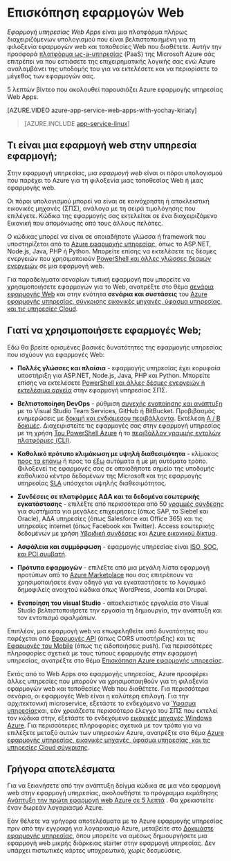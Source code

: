 <properties
    pageTitle="Επισκόπηση εφαρμογές Web | Microsoft Azure"
    description="Μάθετε πώς Azure εφαρμογής υπηρεσίας σάς βοηθά να αναπτύξετε και εφαρμογές web κεντρικού υπολογιστή"
    services="app-service\web"
    documentationCenter=""
    authors="cephalin"
    manager="erikre"
    editor=""/>

<tags
    ms.service="app-service-web"
    ms.workload="web"
    ms.tgt_pltfrm="na"
    ms.devlang="na"
    ms.topic="get-started-article"
    ms.date="10/28/2016"
    ms.author="cephalin"/>

# <a name="web-apps-overview"></a>Επισκόπηση εφαρμογών Web

*Εφαρμογή υπηρεσίας Web Apps* είναι μια πλατφόρμα πλήρως διαχειριζόμενων υπολογισμού που είναι βελτιστοποιημένη για τη φιλοξενία εφαρμογών web και τοποθεσίες Web που διαθέτετε. Αυτήν την προσφορά [πλατφόρμα ως-a-υπηρεσίας](https://en.wikipedia.org/wiki/Platform_as_a_service) (PaaS) της Microsoft Azure σάς επιτρέπει να που εστιάσετε της επιχειρηματικής λογικής σας ενώ Azure αναλαμβάνει της υποδομής του για να εκτελέσετε και να περιορίσετε το μέγεθος των εφαρμογών σας.

5 λεπτών βίντεο που ακολουθεί παρουσιάζει Azure εφαρμογής υπηρεσίας Web Apps.

[AZURE.VIDEO azure-app-service-web-apps-with-yochay-kiriaty]

>[AZURE.INCLUDE [app-service-linux](../../includes/app-service-linux.md)]

## <a name="what-is-a-web-app-in-app-service"></a>Τι είναι μια εφαρμογή web στην υπηρεσία εφαρμογή;

Στην εφαρμογή υπηρεσίας, μια *εφαρμογή web* είναι οι πόροι υπολογισμού που παρέχει το Azure για τη φιλοξενία μιας τοποθεσίας Web ή μιας εφαρμογής web.  

Οι πόροι υπολογισμού μπορεί να είναι σε κοινόχρηστη ή αποκλειστική εικονικές μηχανές (ΣΠΣ), ανάλογα με τη σειρά τιμολόγησης που επιλέγετε. Κώδικα της εφαρμογής σας εκτελείται σε ένα διαχειριζόμενο Εικονική που απομόνωσης από τους άλλους πελάτες.

Ο κώδικας μπορεί να είναι σε οποιαδήποτε γλώσσα ή framework που υποστηρίζεται από το [Azure εφαρμογής υπηρεσίας](../app-service/app-service-value-prop-what-is.md), όπως το ASP.NET, Node.js, Java, PHP ή Python. Μπορείτε επίσης να εκτελέσετε τις δέσμες ενεργειών που χρησιμοποιούν [PowerShell και άλλες γλώσσες δεσμών ενεργειών](web-sites-create-web-jobs.md#acceptablefiles) σε μια εφαρμογή web.

Για παραδείγματα σεναρίων τυπική εφαρμογή που μπορείτε να χρησιμοποιήσετε εφαρμογών για το Web, ανατρέξτε στο θέμα [σενάρια εφαρμογής Web](https://azure.microsoft.com/documentation/scenarios/web-app/) και στην ενότητα **σενάρια και συστάσεις** του [Azure εφαρμογής υπηρεσίας, σύγκρισης εικονικές μηχανές, ύφασμα υπηρεσίας, και τις υπηρεσίες Cloud](choose-web-site-cloud-service-vm.md#scenarios).

## <a name="why-use-web-apps"></a>Γιατί να χρησιμοποιήσετε εφαρμογές Web;

Εδώ θα βρείτε ορισμένες βασικές δυνατότητες της εφαρμογής υπηρεσίας που ισχύουν για εφαρμογές Web:

- **Πολλές γλώσσες και πλαίσια** - εφαρμογής υπηρεσίας έχει κορυφαία υποστήριξη για ASP.NET, Node.js, Java, PHP και Python. Μπορείτε επίσης να εκτελέσετε [PowerShell και άλλες δέσμες ενεργειών ή εκτελέσιμα αρχεία](../app-service-web/web-sites-create-web-jobs.md) στην εφαρμογή υπηρεσίας ΣΠΣ.

- **Βελτιστοποίηση DevOps** - ρύθμιση [συνεχής ενοποίησης και ανάπτυξη](../app-service-web/app-service-continuous-deployment.md) με το Visual Studio Team Services, GitHub ή BitBucket. Προβιβασμός ενημερώσεις με [δοκιμή και ενδιάμεσου περιβάλλοντα](../app-service-web/web-sites-staged-publishing.md). Εκτέλεση [A / B δοκιμές](../app-service-web/app-service-web-test-in-production-get-start.md). Διαχειριστείτε τις εφαρμογές σας στην εφαρμογή υπηρεσίας με τη χρήση [Του PowerShell Azure](../powershell-install-configure.md) ή το [περιβάλλον γραμμής εντολών πλατφόρμες (CLI)](../xplat-cli-install.md).

- **Καθολικό πρότυπο κλιμάκωση με υψηλή διαθεσιμότητα** - κλίμακας [προς τα επάνω](../app-service-web/web-sites-scale.md) ή προς τα [έξω](../monitoring-and-diagnostics/insights-how-to-scale.md) αυτόματα ή με μη αυτόματο τρόπο. Φιλοξενεί τις εφαρμογές σας σε οποιοδήποτε σημείο της υποδομής καθολικού κέντρο δεδομένων της Microsoft και της εφαρμογής υπηρεσίας [SLA](https://azure.microsoft.com/support/legal/sla/app-service/) υπόσχεται υψηλής διαθεσιμότητας.

- **Συνδέσεις σε πλατφόρμες ΑΔΑ και τα δεδομένα εσωτερικής εγκατάστασης** - επιλέξτε από περισσότερα από 50 [γραμμές σύνδεσης](../connectors/apis-list.md) για συστήματα για μεγάλες επιχειρήσεις (όπως SAP, το Siebel και Oracle), ΑΔΑ υπηρεσίες (όπως Salesforce και Office 365) και τις υπηρεσίες internet (όπως Facebook και Twitter). Access εσωτερικής δεδομένων με χρήση [Υβριδική συνδέσεις](../biztalk-services/integration-hybrid-connection-overview.md) και [Azure εικονικού δίκτυα](../app-service-web/web-sites-integrate-with-vnet.md).

- **Ασφάλεια και συμμόρφωση** - εφαρμογής υπηρεσίας είναι [ISO, SOC, και PCI συμβατή](https://www.microsoft.com/TrustCenter/).

- **Πρότυπα εφαρμογών** - επιλέξτε από μια μεγάλη λίστα εφαρμογή προτύπων από το [Azure Marketplace](https://azure.microsoft.com/marketplace/) που σας επιτρέπουν να χρησιμοποιήσετε έναν οδηγό για να εγκαταστήσετε το λογισμικό δημοφιλείς ανοιχτού κώδικα όπως WordPress, Joomla και Drupal.

- **Ενοποίηση του visual Studio** - αποκλειστικός εργαλεία στο Visual Studio βελτιστοποιήσετε την εργασία τη δημιουργία, την ανάπτυξη και τον εντοπισμό σφαλμάτων.

Επιπλέον, μια εφαρμογή web να επωφεληθείτε από δυνατότητες που παρέχεται από [Εφαρμογές API](../app-service-api/app-service-api-apps-why-best-platform.md) (όπως CORS υποστήριξης) και τις [Εφαρμογές του Mobile](../app-service-mobile/app-service-mobile-value-prop.md) (όπως τις ειδοποιήσεις push). Για περισσότερες πληροφορίες σχετικά με τους τύπους εφαρμογής στην εφαρμογή υπηρεσίας, ανατρέξτε στο θέμα [Επισκόπηση Azure εφαρμογής υπηρεσίας](../app-service/app-service-value-prop-what-is.md).

Εκτός από το Web Apps στο εφαρμογής υπηρεσίας, Azure προσφέρει άλλες υπηρεσίες που μπορούν να χρησιμοποιηθούν για τη φιλοξενία εφαρμογών web και τοποθεσίες Web που διαθέτετε. Για περισσότερα σενάρια, οι εφαρμογές Web είναι η καλύτερη επιλογή.  Για την αρχιτεκτονική microservice, εξετάστε το ενδεχόμενο να [Ύφασμα υπηρεσίας](https://azure.microsoft.com/documentation/services/service-fabric)και, εάν χρειάζεστε περισσότερο έλεγχο του ΣΠΣ που εκτελεί τον κώδικα στην, εξετάστε το ενδεχόμενο [εικονικές μηχανές Windows Azure](https://azure.microsoft.com/documentation/services/virtual-machines/). Για περισσότερες πληροφορίες σχετικά με τον τρόπο για να επιλέξετε μεταξύ αυτών των υπηρεσιών Azure, ανατρέξτε στο θέμα [Azure εφαρμογής υπηρεσίας, εικονικές μηχανές, ύφασμα υπηρεσίας, και τις υπηρεσίες Cloud σύγκρισης](choose-web-site-cloud-service-vm.md).

## <a name="getting-started"></a>Γρήγορα αποτελέσματα

Για να ξεκινήσετε από την ανάπτυξη δείγμα κώδικα σε μια νέα εφαρμογή web στην εφαρμογή υπηρεσίας, ακολουθήστε το πρόγραμμα εκμάθησης [Ανάπτυξη την πρώτη εφαρμογή web Azure σε 5 λεπτά](app-service-web-get-started.md) . Θα χρειαστείτε έναν δωρεάν λογαριασμό Azure.

Εάν θέλετε να γρήγορα αποτελέσματα με το Azure εφαρμογής υπηρεσίας πριν από την εγγραφή για λογαριασμό Azure, μεταβείτε στο [Δοκιμάστε εφαρμογής υπηρεσίας](http://go.microsoft.com/fwlink/?LinkId=523751), όπου μπορείτε να αμέσως δημιουργήσετε μια εφαρμογή web μικρής διάρκειας starter στην εφαρμογή υπηρεσίας. Δεν υπάρχει πιστωτικές κάρτες υποχρεωτικό, χωρίς δεσμεύσεις.
